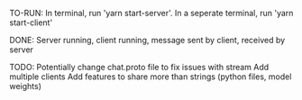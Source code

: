 TO-RUN:
In terminal, run 'yarn start-server'. In a seperate terminal, run 'yarn start-client'

DONE:
Server running, client running, message sent by client, received by server

TODO:
Potentially change chat.proto file to fix issues with stream
Add multiple clients
Add features to share more than strings (python files, model weights)



